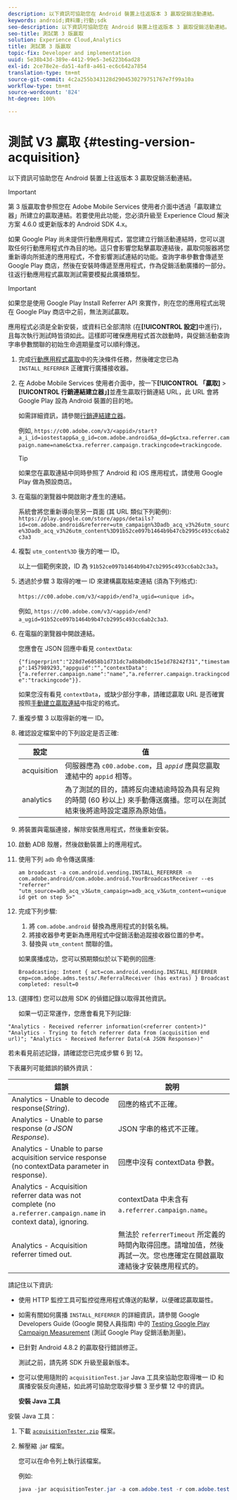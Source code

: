 ```yaml
---
description: 以下資訊可協助您在 Android 裝置上往返版本 3 贏取促銷活動連結。
keywords: android;資料庫;行動;sdk
seo-description: 以下資訊可協助您在 Android 裝置上往返版本 3 贏取促銷活動連結。
seo-title: 測試第 3 版贏取
solution: Experience Cloud,Analytics
title: 測試第 3 版贏取
topic-fix: Developer and implementation
uuid: 5e38b43d-389e-4412-99e5-3e6223b6ad28
exl-id: 2ce78e2e-da51-4af8-a461-ec6c642a7854
translation-type: tm+mt
source-git-commit: 4c2a255b343128d2904530279751767e7f99a10a
workflow-type: tm+mt
source-wordcount: '824'
ht-degree: 100%

---
```


# 測試 V3 贏取 {#testing-version-acquisition}

以下資訊可協助您在 Android 裝置上往返版本 3 贏取促銷活動連結。

>[!IMPORTANT]
>
>第 3 版贏取會參照您在 Adobe Mobile Services 使用者介面中透過「贏取建立器」所建立的贏取連結。若要使用此功能，您必須升級至 Experience Cloud 解決方案 4.6.0 或更新版本的 Android SDK 4.x。

如果 Google Play 尚未提供行動應用程式，當您建立行銷活動連結時，您可以選取任何行動應用程式作為目的地。這只會影響您點擊贏取連結後，贏取伺服器將您重新導向所抵達的應用程式，不會影響測試連結的功能。查詢字串參數會傳遞至 Google Play 商店，然後在安裝時傳遞至應用程式，作為促銷活動廣播的一部分。往返行動應用程式贏取測試需要模擬此廣播類型。

>[!IMPORTANT]
>
>如果您是使用 Google Play Install Referrer API 來實作，則在您的應用程式出現在 Google Play 商店中之前，無法測試贏取。

應用程式必須是全新安裝，或資料已全部清除 (在&#x200B;**[!UICONTROL 設定]**&#x200B;中進行)，且每次執行測試時皆須如此。這樣即可確保應用程式首次啟動時，與促銷活動查詢字串參數關聯的初始生命週期量度可以順利傳送。

1. 完成[行動應用程式贏取](/help/android/acquisition-main/acquisition.md)中的先決條件任務，然後確定您已為 `INSTALL_REFERRER` 正確實行廣播接收器。

1. 在 Adobe Mobile Services 使用者介面中，按一下&#x200B;**[!UICONTROL 「贏取]** > **[!UICONTROL 行銷連結建立器」]**&#x200B;並產生贏取行銷連結 URL，此 URL 會將 Google Play 設為 Android 裝置的目的地。

   如需詳細資訊，請參閱[行銷連結建立器](/help/using/acquisition-main/c-marketing-links-builder/c-marketing-links-builder.md)。

   例如, `https://c00.adobe.com/v3/<appid>/start?a_i_id=iostestapp&a_g_id=com.adobe.android&a_dd=g&ctxa.referrer.campaign.name=name&ctxa.referrer.campaign.trackingcode=trackingcode`.

   >[!TIP]
   >
   >如果您在贏取連結中同時參照了 Android 和 iOS 應用程式，請使用 Google Play 做為預設商店。

1. 在電腦的瀏覽器中開啟剛才產生的連結。

   系統會將您重新導向至另一頁面 (其 URL 類似下列範例):
   `https://play.google.com/store/apps/details?id=com.adobe.android&referrer=utm_campaign%3Dadb_acq_v3%26utm_source%3Dadb_acq_v3%26utm_content%3D91b52ce097b1464b9b47cb2995c493cc6ab2c3a3`

1. 複製 `utm_content%3D` 後方的唯一 ID。

   以上一個範例來說，ID 為 `91b52ce097b1464b9b47cb2995c493cc6ab2c3a3`。

1. 透過於步驟 3 取得的唯一 ID 來建構贏取結束連結 (須為下列格式):

   `https://c00.adobe.com/v3/<appid>/end?a_ugid=<unique id>`。

   例如, `https://c00.adobe.com/v3/<appid>/end?a_ugid=91b52ce097b1464b9b47cb2995c493cc6ab2c3a3`.

1. 在電腦的瀏覽器中開啟連結。

   您應會在 JSON 回應中看見 `contextData`:

   `{"fingerprint":"228d7e6058b1d731dc7a8b8bd0c15e1d78242f31","timestamp":1457989293,"appguid":"","contextData":{"a.referrer.campaign.name":"name","a.referrer.campaign.trackingcode":"trackingcode"}}.`

   如果您沒有看見 `contextData`，或缺少部分字串，請確認贏取 URL 是否確實按照[手動建立贏取連結](/help/using/acquisition-main/c-marketing-links-builder/acquisition-link-manual.md)中指定的格式。
1. 重複步驟 3 以取得新的唯一 ID。
1. 確認設定檔案中的下列設定是否正確:

   | 設定 | 值 |
   |--- |--- |
   | acquisition | 伺服器應為 `c00.adobe.com`，且 *`appid`* 應與您贏取連結中的 `appid` 相等。 |
   | analytics | 為了測試的目的，請將反向連結逾時設為具有足夠的時間 (60 秒以上) 來手動傳送廣播。您可以在測試結束後將逾時設定還原為原始值。 |

1. 將裝置與電腦連接，解除安裝應用程式，然後重新安裝。
1. 啟動 ADB 殼層，然後啟動裝置上的應用程式。
1. 使用下列 `adb` 命令傳送廣播:

   `am broadcast -a com.android.vending.INSTALL_REFERRER -n com.adobe.android/com.adobe.android.YourBroadcastReceiver --es "referrer" "utm_source=adb_acq_v3&utm_campaign=adb_acq_v3&utm_content=<unique id get on step 5>"`

1. 完成下列步驟:
   1. 將 `com.adobe.android` 替換為應用程式的封裝名稱。
   1. 將接收器參考更新為應用程式中促銷活動追蹤接收器位置的參考。
   1. 替換與 `utm_content` 關聯的值。

   如果廣播成功，您可以預期類似於以下範例的回應:

   `Broadcasting: Intent
{ act=com.android.vending.INSTALL_REFERRER cmp=com.adobe.adms.tests/.ReferralReceiver (has extras) }
Broadcast completed: result=0`

1. (選擇性) 您可以啟用 SDK 的偵錯記錄以取得其他資訊。

   如果一切正常運作，您應會看見下列記錄:

`"Analytics - Received referrer information(<referrer content>)"   "Analytics - Trying to fetch referrer data from (acquisition end url)"; "Analytics - Received Referrer Data(<A JSON Response>)"`

若未看見前述記錄，請確認您已完成步驟 6 到 12。

下表羅列可能錯誤的額外資訊：

| 錯誤 | 說明 |
|--- |--- |
| Analytics - Unable to decode response(*String*). | 回應的格式不正確。 |
| Analytics - Unable to parse response (*a JSON Response*). | JSON 字串的格式不正確。 |
| Analytics - Unable to parse acquisition service response (no contextData parameter in response). | 回應中沒有 contextData 參數。 |
| Analytics - Acquisition referrer data was not complete (no `a.referrer.campaign.name` in context data), ignoring. | contextData 中未含有 `a.referrer.campaign.name`。 |
| Analytics - Acquisition referrer timed out. | 無法於 `referrerTimeout` 所定義的時間內取得回應。請增加值，然後再試一次。您也應確定在開啟贏取連結後才安裝應用程式的。 |

請記住以下資訊:

* 使用 HTTP 監控工具可監控從應用程式傳送的點擊，以便確認贏取屬性。
* 如需有關如何廣播 `INSTALL_REFERRER` 的詳細資訊，請參閱 Google Developers Guide (Google 開發人員指南) 中的 [Testing Google Play Campaign Measurement](https://developers.google.com/analytics/solutions/testing-play-campaigns) (測試 Google Play 促銷活動測量)。

* 已針對 Android 4.8.2 的贏取發行錯誤修正。

   測試之前，請先將 SDK 升級至最新版本。

* 您可以使用隨附的 `acquisitionTest.jar` Java 工具來協助您取得唯一 ID 和廣播安裝反向連結，如此將可協助您取得步驟 3 至步驟 12 中的資訊。

   **安裝 Java 工具**

安裝 Java 工具：

1. 下載 [`acquisitionTester.zip`](/help/android/assets/acquisitionTester.zip) 檔案。

1. 解壓縮 .jar 檔案。

   您可以在命令列上執行該檔案。

   例如:

   ```java
   java -jar acquisitionTester.jar -a com.adobe.test -r com.adobe.test.ReferrerReceiver -l "https://c00.adobe.com/v3/appid/start?a_i_id=123456&a_g_id=com.adobe.test&a_dd=i&ctxa.referrer.campaign.name=name&ctxa.referrer.campaign.trackingcode=1234
   ```
